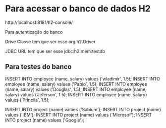 # Para acessar o banco de dados H2

http://localhost:8181/h2-console/

Para autenticação do banco 

Drive Classe tem que ser esse org.h2.Driver

JDBC URL tem que ser esse  jdbc:h2:mem:testdb

## Para testes do banco

INSERT INTO employee (name, salary) values ('wladimir', 1.5);
INSERT INTO employee (name, salary) values ('Pablo', 1.5);
INSERT INTO employee (name, salary) values ('Douglas', 1.5);
INSERT INTO employee (name, salary) values ('Jeferson', 1.5);
INSERT INTO employee (name, salary) values ('Princila', 1.5);


INSERT INTO project (name) values ('Sabium');
INSERT INTO project (name) values ('IBM');
INSERT INTO project (name) values ('Microsof');
INSERT INTO project (name) values ('Google');

##